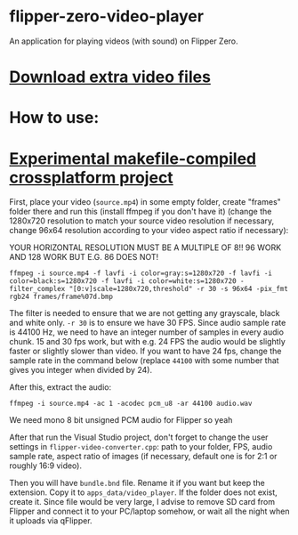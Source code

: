 # flipper-zero-video-player
 An application for playing videos (with sound) on Flipper Zero.

# [Download extra video files](https://github.com/LTVA1/flipper-video-player-extra)

# How to use:

# [Experimental makefile-compiled crossplatform project](https://github.com/LTVA1/flipper-zero-video-player/tree/main/makefile_project_converter)

First, place your video (`source.mp4`) in some empty folder, create "frames" folder there and run this (install ffmpeg if you don't have it) (change the 1280x720 resolution to match your source video resolution if necessary, change 96x64 resolution according to your video aspect ratio if necessary):

YOUR HORIZONTAL RESOLUTION MUST BE A MULTIPLE OF 8!! 96 WORK AND 128 WORK BUT E.G. 86 DOES NOT!

```
ffmpeg -i source.mp4 -f lavfi -i color=gray:s=1280x720 -f lavfi -i color=black:s=1280x720 -f lavfi -i color=white:s=1280x720 -filter_complex "[0:v]scale=1280x720,threshold" -r 30 -s 96x64 -pix_fmt rgb24 frames/frame%07d.bmp
```

The filter is needed to ensure that we are not getting any grayscale, black and white only. `-r 30` is to ensure we have 30 FPS. Since audio sample rate is 44100 Hz, we need to have an integer number of samples in every audio chunk. 15 and 30 fps work, but with e.g. 24 FPS the audio would be slightly faster or slightly slower than video. If you want to have 24 fps, change the sample rate in the command below (replace `44100` with some number that gives you integer when divided by 24).

After this, extract the audio:

```
ffmpeg -i source.mp4 -ac 1 -acodec pcm_u8 -ar 44100 audio.wav
```

We need mono 8 bit unsigned PCM audio for Flipper so yeah

After that run the Visual Studio project, don't forget to change the user settings in `flipper-video-converter.cpp`: path to your folder, FPS, audio sample rate, aspect ratio of images (if necessary, default one is for 2:1 or roughly 16:9 video).

Then you will have `bundle.bnd` file. Rename it if you want but keep the extension. Copy it to `apps_data/video_player`. If the folder does not exist, create it. Since file would be very large, I advise to remove SD card from Flipper and connect it to your PC/laptop somehow, or wait all the night when it uploads via qFlipper.
